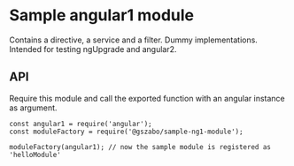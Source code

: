 # Sample angular1 module

Contains a directive, a service and a filter. Dummy implementations. Intended for testing ngUpgrade and angular2.

## API

Require this module and call the exported function with an angular instance as argument.

    const angular1 = require('angular');
    const moduleFactory = require('@gszabo/sample-ng1-module');
    
    moduleFactory(angular1); // now the sample module is registered as 'helloModule'
